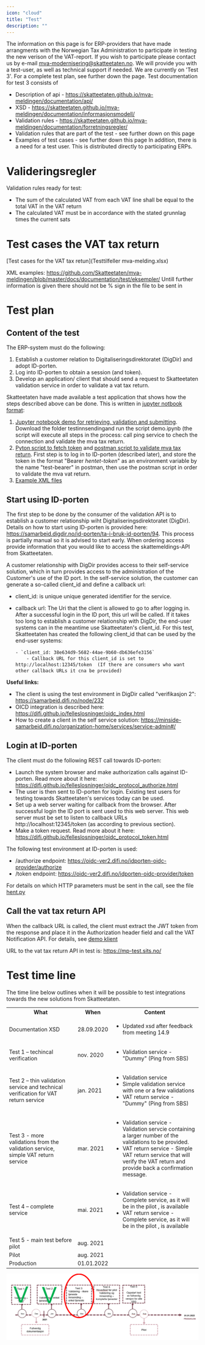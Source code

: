 ```yaml
---
icon: "cloud"
title: "Test"
description: ""
---
```


The information on this page is for ERP-providers that have made arrangments with the Norwegian Tax Administration to participate in testing the new verison of the VAT-report. If you wish to participate please contact us by e-mail mva-modernisering@skatteetaten.no. We will provide you with a test-user, as well as technical support if needed.  We are currently on 'Test 3'. For a complete test plan, see further down the page. Test documentation for test 3 consists of 

- Description of api - https://skatteetaten.github.io/mva-meldingen/documentation/api/
- XSD - https://skatteetaten.github.io/mva-meldingen/documentation/informasjonsmodell/
- Validation rules - https://skatteetaten.github.io/mva-meldingen/documentation/forretningsregler/
- Validation rules that are part of the test - see further down on this page
- Examples of test cases - see further down this page
  In addition, there is a need for a test user. This is distributed directly to participating ERPs.


# Valideringsregler

Validation rules ready for test:

- The sum of the calculated VAT from each VAT line shall be equal to the total VAT in the VAT return
- The calculated VAT must be in accordance with the stated grunnlag times the current sats

# Test cases the VAT tax return

[Test cases for the VAT tax retun](Testtilfeller mva-melding.xlsx)

XML examples: https://github.com/Skatteetaten/mva-meldingen/blob/master/docs/documentation/test/eksempler/
Untill further information is given there should not be % sign in the file to be sent in

# Test plan

## Content of the test

The ERP-system must do the following:

1. Establish a customer relation to Digitaliseringsdirektoratet (DigDir) and adopt ID-porten.
2. Log into ID-porten to obtain a session (and token).
3. Develop an application/ client that should send a request to Skatteetaten validation service in order to validate a vat tax return.

Skatteetaten have made available a test application that shows how the steps described above can be done. This is written in [jupyter notbook format](https://jupyter.org/):

1. [Jupyter notebook demo for retrieving, validation and submitting](https://github.com/Skatteetaten/mva-meldingen/blob/master/docs/documentation/test/demo.ipynb). Download the folder testinnsendingand run the script demo.ipynb (the script will execute all steps in the process: call ping service to chech the connection and validate the mva tax return.
2. [Pyton script to fetch token](https://github.com/Skatteetaten/mva-meldingen/blob/master/docs/documentation/test/hent.py) and [postman script to validate mva tax return](https://github.com/Skatteetaten/mva-meldingen/blob/master/docs/documentation/test/MeldingValidering.postman_collection.json). First step is to log in to ID-porten (described later), and store the token in the format "Bearer <em>hentet-token</em>" as an environment variable by the name "test-bearer" in postman, then use the postman script in order to validate the mva vat return.
3. [Example XML files](https://github.com/Skatteetaten/mva-meldingen/tree/master/docs/documentation/test/eksempler)

## Start using ID-porten

The first step to be done by the consumer of the validation API is to establish a customer relationship wiht Digitaliseringsdirektoratet (DigDir). Details on how to start using ID-porten is provided here: https://samarbeid.digdir.no/id-porten/ta-i-bruk-id-porten/94. This process is partially manual so it is advised to start early. When ordering access provide information that you would like to access the skattemeldings-API from Skatteetaten.

A customer relationship with DigDir provides access to their self-service solution, which in turn provides access to the administration of the Customer's use of the ID port. In the self-service solution, the customer can generate a so-called client_id and define a callback url:

- client_id: is unique unique generated identifier for the service.
- callback url: The Uri that the client is allowed to go to after logging in. After a successful login in the ID port, this url will be called.
  If it takes too long to establish a customer relationship with DigDir, the end-user systems can in the meantime use Skatteetaten's client_id. For this test, Skatteetaten has created the following client_id that can be used by the end-user systems:

      - `client_id: 38e634d9-5682-44ae-9b60-db636efe3156`
      	  - Callback URL for this client_id is set to  http://localhost:12345/token  (If there are consumers who want other callback URLs it cna be provided)

**Useful links:**

- The client is using the test environment in DigDir called "verifikasjon 2": https://samarbeid.difi.no/node/232
- OICD integration is described here: https://difi.github.io/felleslosninger/oidc_index.html
- How to create a client in the self service solution: https://minside-samarbeid.difi.no/organization-home/services/service-admin#/

## Login at ID-porten

The client must do the following REST call towards ID-porten:

- Launch the system browser and make authorization calls against ID-porten. Read more about it here: https://difi.github.io/felleslosninger/oidc_protocol_authorize.html
- The user is then sent to ID-porten for login. Existing test users for testing towards Skatteetaten's services today can be used.
- Set up a web server waiting for callback from the browser. After successful login the ID port is sent used to this web server. This web server must be set to listen to callback URLs http://localhost:12345/token (as according to previous section).
- Make a token request. Read more about it here: https://difi.github.io/felleslosninger/oidc_protocol_token.html

The following test environment at ID-porten is used:

- /authorize endpoint: https://oidc-ver2.difi.no/idporten-oidc-provider/authorize
- /token endpoint: https://oidc-ver2.difi.no/idporten-oidc-provider/token

For details on which HTTP parameters must be sent in the call, see the file [hent.py](https://github.com/Skatteetaten/mva-meldingen/blob/master/docs/documentation/test/hent.py)

## Call the vat tax return API

When the callback URL is called, the client must extract the JWT token from the response and place it in the Authorization header field and call the VAT Notification API. For details, see [demo klient](https://github.com/Skatteetaten/mva-meldingen/blob/master/docs/documentation/test/demo.ipynb)

URL to the vat tax return API in test is: https://mp-test.sits.no/

[comment]: <> (The first test should be to test that the client arrives, this can be done by calling the ping service:)

[comment]: <> (- `GET https://<env>/api/mva/mva-melding/ping`)

[comment]: <> (- `Example: GET https://mp-test.sits.no/api/mva/mva-melding/ping`)

# Test time line

The time line below outlines when it will be possible to test integrations towards the new solutions from Skatteetaten.

<table align=center>
  <tr><th align=center>What</th><th align=center>When</th><th align=center>Content</th></tr>
  <tr><td>Documentation XSD</td><td>28.09.2020</td><td><ul><li> Updated xsd after feedback from meeting 14.9</li></ul></td></tr>
  <tr><td>Test 1 – techincal verification</td><td>nov. 2020</td><td><ul><li>Validation service -"Dummy"  (Ping from SBS)</li></ul></td></tr> 
  <tr><td>Test 2 – thin validation service and technical verification for VAT return service</td><td>jan. 2021</td>
  <td> 
  <ul>
	<li>Validation service </li>
	<li>Simple validation service with one or a few validations </li>
    <li>VAT return service  - "Dummy"  (Ping from SBS)</li>
  </ul>
  </td></tr>
  <tr><td>Test 3 - more validations from the validation service, simple VAT return service</td><td>mar. 2021</td>
  <td>  
  <ul>
	<li>Validation service - Validation servcie containing a larger number of the validations to be provided. </li>
	<li>VAT return service  - Simple VAT return service that will verify the VAT return and provide back a confirmation message. </li>
  </ul>
  </td></tr>
  <tr><td>Test 4 – complete service</td><td>mai. 2021</td><td>
  <ul>
	<li>Validation service - Complete service, as it will be in the pilot , is available</li>
	<li>VAT return service  - Complete service, as it will be in the pilot , is available</li>
  </ul>
  </td></tr>
  <tr><td>Test 5 - main test before pilot</td><td>aug. 2021</td><td></td></tr>
  <tr><td>Pilot</td><td>aug. 2021</td><td></td></tr>
  <tr><td>Production </td><td>01.01.2022</td><td></td></tr>  
</table>

![Testplan](Testplan.png)
